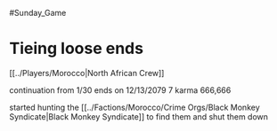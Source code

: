 #Sunday_Game
# Tieing loose ends
[[../Players/Morocco|North African Crew]]

continuation from 1/30
ends on 12/13/2079
7 karma
666,666

started hunting the [[../Factions/Morocco/Crime Orgs/Black Monkey Syndicate|Black Monkey Syndicate]] to find them and shut them down
